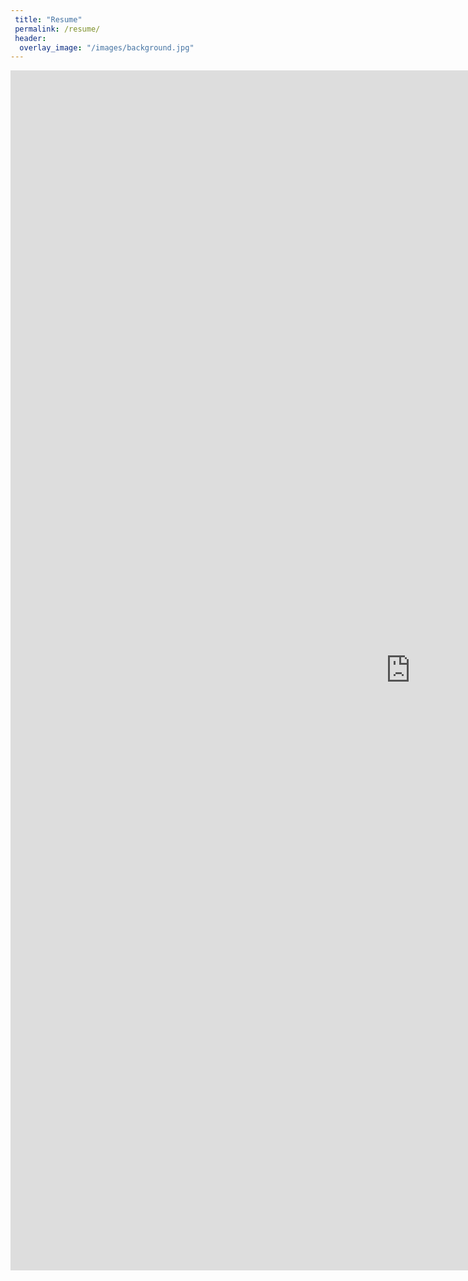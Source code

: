 ```yaml
---
 title: "Resume"
 permalink: /resume/
 header:
  overlay_image: "/images/background.jpg"
---
```



  <iframe frameborder="0" scrolling="no"
     width="1280" height="1920"
     src="https://jmmerrell.github.io/resume.pdf#zoom=100">
  </iframe>


<!-- <embed src="https://jmmerrell.github.io/resume.pdf#zoom=150" width="100%" height="600px" type="application/pdf" frameborder="0" allowfullscreen/> -->
